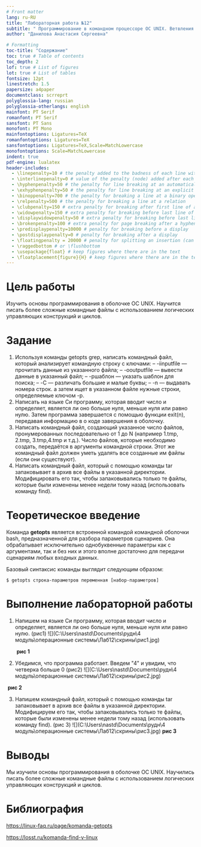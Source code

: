 ```yaml
---
# Front matter
lang: ru-RU
title: "Лабораторная работа №12"
subtitle: " Программирование в командном процессоре ОС UNIX. Ветвления и циклы"
author: "Данилова Анастасия Сергеевна"

# Formatting
toc-title: "Содержание"
toc: true # Table of contents
toc_depth: 2
lof: true # List of figures
lot: true # List of tables
fontsize: 12pt
linestretch: 1.5
papersize: a4paper
documentclass: scrreprt
polyglossia-lang: russian
polyglossia-otherlangs: english
mainfont: PT Serif
romanfont: PT Serif
sansfont: PT Sans
monofont: PT Mono
mainfontoptions: Ligatures=TeX
romanfontoptions: Ligatures=TeX
sansfontoptions: Ligatures=TeX,Scale=MatchLowercase
monofontoptions: Scale=MatchLowercase
indent: true
pdf-engine: lualatex
header-includes:
  - \linepenalty=10 # the penalty added to the badness of each line within a paragraph (no associated penalty node) Increasing the value makes tex try to have fewer lines in the paragraph.
  - \interlinepenalty=0 # value of the penalty (node) added after each line of a paragraph.
  - \hyphenpenalty=50 # the penalty for line breaking at an automatically inserted hyphen
  - \exhyphenpenalty=50 # the penalty for line breaking at an explicit hyphen
  - \binoppenalty=700 # the penalty for breaking a line at a binary operator
  - \relpenalty=500 # the penalty for breaking a line at a relation
  - \clubpenalty=150 # extra penalty for breaking after first line of a paragraph
  - \widowpenalty=150 # extra penalty for breaking before last line of a paragraph
  - \displaywidowpenalty=50 # extra penalty for breaking before last line before a display math
  - \brokenpenalty=100 # extra penalty for page breaking after a hyphenated line
  - \predisplaypenalty=10000 # penalty for breaking before a display
  - \postdisplaypenalty=0 # penalty for breaking after a display
  - \floatingpenalty = 20000 # penalty for splitting an insertion (can only be split footnote in standard LaTeX)
  - \raggedbottom # or \flushbottom
  - \usepackage{float} # keep figures where there are in the text
  - \floatplacement{figure}{H} # keep figures where there are in the text
---
```


# Цель работы

Изучить основы программирования в оболочке ОС UNIX. Научится писать более сложные командные файлы с использованием логических управляющих конструкций и циклов.

# Задание

1. Используя команды getopts grep, написать командный файл, который анализирует командную строку с ключами: – -iinputfile — прочитать данные из указанного файла; – -ooutputfile — вывести данные в указанный файл; – -pшаблон — указать шаблон для поиска; – -C — различать большие и малые буквы; – -n — выдавать номера строк. а затем ищет в указанном файле нужные строки, определяемые ключом -p.
2. Написать на языке Си программу, которая вводит число и определяет, является ли оно больше нуля, меньше нуля или равно нулю. Затем программа завершается с помощью функции exit(n), передавая информацию в о коде завершения в оболочку.
3. Написать командный файл, создающий указанное число файлов, пронумерованных последовательно от 1 до N (например 1.tmp, 2.tmp, 3.tmp,4.tmp и т.д.). Число файлов, которые необходимо создать, передаётся в аргументы командной строки. Этот же командный файл должен уметь удалять все созданные им файлы (если они существуют). 
4. Написать командный файл, который с помощью команды tar запаковывает в архив все файлы в указанной директории. Модифицировать его так, чтобы запаковывались только те файлы, которые были изменены менее недели тому назад (использовать команду find).

# Теоретическое введение

Команда **getopts** является встроенной командой командной оболочки bash, предназначенной для разбора параметров сценариев. Она обрабатывает исключительно однобуквенные параметры как с аргументами, так и без них и этого вполне достаточно для передачи сценариям любых входных данных.

Базовый синтаксис команды выглядит следующим образом:

```
$ getopts строка-параметров переменная [набор-параметров]

```



# Выполнение лабораторной работы

1. Напишем на языке Си программу, которая вводит число и определяет, является ли оно больше нуля, меньше нуля или равно нулю. (рис1)
   ![](C:\Users\nastd\Documents\рудн\4 модуль\операционные системы\Лаб12\скрины\рис1.jpg)
   
   ​                                                                               **рис 1**



2. Убедимся, что программа работает. Введем "4" и увидим, что четверка больше 0 (рис2)
   ![](C:\Users\nastd\Documents\рудн\4 модуль\операционные системы\Лаб12\скрины\рис2.jpg)

​                                                                                         **рис 2**



3. Напишем командный файл, который с помощью команды tar запаковывает в архив все файлы в указанной директории. Модифицируем его так, чтобы запаковывались только те файлы, которые были изменены менее недели тому назад (использовать команду find). (рис 3)
   ![](C:\Users\nastd\Documents\рудн\4 модуль\операционные системы\Лаб12\скрины\рис3.jpg)
                                                                                     **рис 3**

# Выводы

Мы изучили основы программирования в оболочке ОС UNIX. Научились писать более сложные командные файлы с использованием логических управляющих конструкций и циклов.

# Библиография

https://linux-faq.ru/page/komanda-getopts

https://losst.ru/komanda-find-v-linux